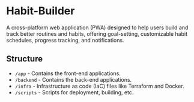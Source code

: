 # Habit-Builder

A cross-platform web application (PWA) designed to help users build and track better routines and habits, offering goal-setting, customizable habit schedules, progress tracking, and notifications.

## Structure

- `/app` - Contains the front-end applications.
- `/backend` - Contains the back-end applications.
- `/infra` - Infrastructure as code (IaC) files like Terraform and Docker.
- `/scripts` - Scripts for deployment, building, etc.